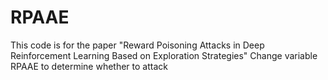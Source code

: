 # RPAAE
This code is for the paper "Reward Poisoning Attacks in Deep Reinforcement Learning Based on Exploration Strategies"
Change variable RPAAE to determine whether to attack
